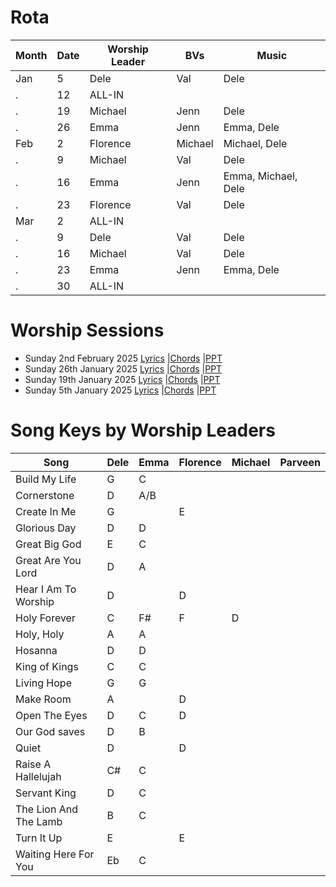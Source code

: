 # Rota

Month | Date | Worship Leader | BVs | Music
--- | --- | --- | --- | ---
Jan | 5  | Dele | Val | Dele
.   | 12 | ALL-IN |  | 	
.   | 19 | Michael | Jenn | Dele	
.   | 26 | Emma | Jenn | Emma, Dele
Feb | 2  | Florence | Michael | Michael, Dele  	
.   | 9 | Michael | Val | Dele	
.   | 16 | Emma | Jenn | Emma, Michael, Dele		
.   | 23 | Florence | Val | Dele	
Mar | 2  | ALL-IN |  | 	
.   | 9  | Dele | Val |  Dele 
.   | 16 | Michael | Val | Dele 	
.   | 23 | Emma | Jenn | Emma, Dele	
.   | 30 | ALL-IN |  | 	

# Worship Sessions
- Sunday 2nd February 2025 [Lyrics](https://hoo-are-ya.github.io/worship/songs_2025-02-02.pdf)        |[Chords](https://hoo-are-ya.github.io/worship/chords_2025-02-02.pdf)         |[PPT](https://hoo-are-ya.github.io/worship/songs_2025-02-02.pptx)
- Sunday 26th January 2025 [Lyrics](https://hoo-are-ya.github.io/worship/songs_2025-01-26.pdf)        |[Chords](https://hoo-are-ya.github.io/worship/chords_2025-01-26.pdf)         |[PPT](https://hoo-are-ya.github.io/worship/songs_2025-01-26.pptx)
- Sunday 19th January 2025 [Lyrics](https://hoo-are-ya.github.io/worship/songs_2025-01-19.pdf)        |[Chords](https://hoo-are-ya.github.io/worship/chords_2025-01-19.pdf)         |[PPT](https://hoo-are-ya.github.io/worship/songs_2025-01-19.pptx)
- Sunday 5th January 2025 [Lyrics](https://hoo-are-ya.github.io/worship/songs_2025-01-05.pdf)        |[Chords](https://hoo-are-ya.github.io/worship/chords_2025-01-05.pdf)         |[PPT](https://hoo-are-ya.github.io/worship/songs_2025-01-05.pptx)


# Song Keys by Worship Leaders

Song                  | Dele | Emma | Florence | Michael | Parveen  
---                   | ---  | ---  | ---      | ---     | ---
Build My Life         | G    | C    |          |         |
Cornerstone           | D    | A/B  |          |         |  
Create In Me          | G    |      | E        |         |  
Glorious Day          | D    | D    |          |         |  
Great Big God         | E    | C    |          |         |         
Great Are You Lord    | D    | A    |          |         |  
Hear I Am To Worship  | D    |      | D        |         |  
Holy Forever		  | C    | F#   | F        | D       |
Holy, Holy            | A    | A    |          |         |  
Hosanna               | D    | D    |          |         |  
King of Kings         | C    | C    |          |         |  
Living Hope           | G    | G    |          |         |  
Make Room             | A    |      | D        |         |  
Open The Eyes         | D    | C    | D        |         |   
Our God saves         | D    | B    |          |         |  
Quiet                 | D    |      | D        |         |  
Raise A Hallelujah    | C#   | C    |          |         |  
Servant King          | D    | C    |          |         |      
The Lion And The Lamb | B    | C    |          |         |  
Turn It Up            | E    |      | E        |         |  
Waiting Here For You  | Eb   | C    |          |         |  
